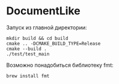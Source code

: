 # DocumentLike

Запуск из главной директории:

	mkdir build && cd build
	cmake .. -DCMAKE_BUILD_TYPE=Release
	cmake --build .
	./test/test_main

Возможно понадобиться библиотеку fmt:

    brew install fmt

